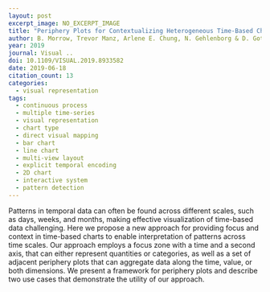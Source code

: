 ```yaml
---
layout: post
excerpt_image: NO_EXCERPT_IMAGE
title: "Periphery Plots for Contextualizing Heterogeneous Time-Based Charts"
author: B. Morrow, Trevor Manz, Arlene E. Chung, N. Gehlenborg & D. Gotz
year: 2019
journal: Visual ..
doi: 10.1109/VISUAL.2019.8933582
date: 2019-06-18
citation_count: 13
categories:
  - visual representation
tags:
  - continuous process
  - multiple time-series
  - visual representation
  - chart type
  - direct visual mapping
  - bar chart
  - line chart
  - multi-view layout
  - explicit temporal encoding
  - 2D chart
  - interactive system
  - pattern detection
---
```

Patterns in temporal data can often be found across different scales, such as days, weeks, and months, making effective visualization of time-based data challenging. Here we propose a new approach for providing focus and context in time-based charts to enable interpretation of patterns across time scales. Our approach employs a focus zone with a time and a second axis, that can either represent quantities or categories, as well as a set of adjacent periphery plots that can aggregate data along the time, value, or both dimensions. We present a framework for periphery plots and describe two use cases that demonstrate the utility of our approach.
